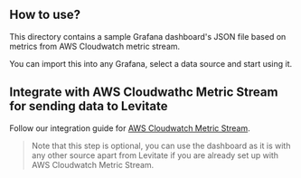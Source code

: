 ## How to use?

This directory contains a sample Grafana dashboard's JSON file based on metrics from AWS Cloudwatch metric stream.

You can import this into any Grafana, select a data source and start using it.

## Integrate with AWS Cloudwathc Metric Stream for sending data to Levitate

Follow our integration guide for [AWS Cloudwatch Metric Stream](https://docs.last9.io/docs/how-to-send-cloudwatch-metrics-to-levitate-via-aws-cloudstream).

> Note that this step is optional, you can use the dashboard as it is with any other source apart from Levitate if you are already set up with AWS Cloudwatch Metric Stream.
